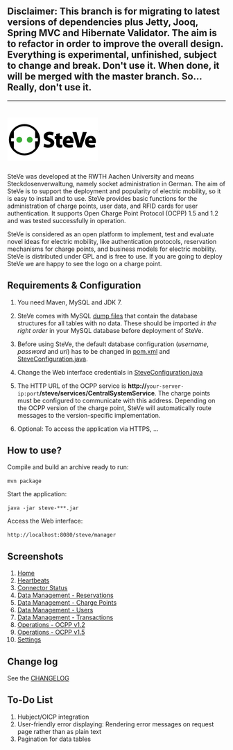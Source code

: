 ## Disclaimer: This branch is for migrating to latest versions of dependencies plus Jetty, Jooq, Spring MVC and Hibernate Validator. The aim is to refactor in order to improve the overall design. Everything is experimental, unfinished, subject to change and break. Don't use it. When done, it will be merged with the master branch. So... Really, don't use it.

---

![SteVe](src/main/resources/webapp/static/images/logo.png)
=====

SteVe was developed at the RWTH Aachen University and means Steckdosenverwaltung, namely socket administration in German. The aim of SteVe is to support the deployment and popularity of electric mobility, so it is easy to install and to use. SteVe provides basic functions for the administration of charge points, user data, and RFID cards for user authentication. It supports Open Charge Point Protocol (OCPP) 1.5 and 1.2 and was tested successfully in operation.

SteVe is considered as an open platform to implement, test and evaluate novel ideas for electric mobility, like authentication protocols, reservation mechanisms for charge points, and business models for electric mobility. SteVe is distributed under GPL and is free to use. If you are going to deploy SteVe we are happy to see the logo on a charge point.

Requirements & Configuration
-----

1. You need Maven, MySQL and JDK 7.

2. SteVe comes with MySQL [dump files](resources/db/) that contain the database structures for all tables with no data. These should be imported *in the right order* in your MySQL database before deployment of SteVe.  

3. Before using SteVe, the default database configuration (*username*, *password* and *url*) has to be changed in [pom.xml](pom.xml#L176-179) and [SteveConfiguration.java](src/main/java/de/rwth/idsg/steve/SteveConfiguration.java#L53-L55).

4. Change the Web interface credentials in [SteveConfiguration.java](src/main/java/de/rwth/idsg/steve/SteveConfiguration.java#L65-L66)

5. The HTTP URL of the OCPP service is **http://**`your-server-ip:port`**/steve/services/CentralSystemService**. The charge points must be configured to communicate with this address. Depending on the OCPP version of the charge point, SteVe will automatically route messages to the version-specific implementation.

6. Optional: To access the application via HTTPS, ...

How to use?
-----

Compile and build an archive ready to run:

```mvn package```
 
Start the application:

```java -jar steve-***.jar``` 

Access the Web interface:

```http://localhost:8080/steve/manager``` 


Screenshots
-----
1. [Home](https://raw.github.com/RWTH-i5-IDSG/steve/master/resources/screenshots/home.png)
2. [Heartbeats](https://raw.github.com/RWTH-i5-IDSG/steve/master/resources/screenshots/heartbeats.png)
3. [Connector Status](https://raw.github.com/RWTH-i5-IDSG/steve/master/resources/screenshots/connector-status.png)
4. [Data Management - Reservations](https://raw.github.com/RWTH-i5-IDSG/steve/master/resources/screenshots/reservations.png)
5. [Data Management - Charge Points](https://raw.github.com/RWTH-i5-IDSG/steve/master/resources/screenshots/chargepoints.png)
6. [Data Management - Users](https://raw.github.com/RWTH-i5-IDSG/steve/master/resources/screenshots/users.png)
7. [Data Management - Transactions](https://raw.github.com/RWTH-i5-IDSG/steve/master/resources/screenshots/transactions.png)
8. [Operations - OCPP v1.2](https://raw.github.com/RWTH-i5-IDSG/steve/master/resources/screenshots/ocpp12.png)
9. [Operations - OCPP v1.5](https://raw.github.com/RWTH-i5-IDSG/steve/master/resources/screenshots/ocpp15.png)
10. [Settings](https://raw.github.com/RWTH-i5-IDSG/steve/master/resources/screenshots/settings.png)

Change log
-----
See the [CHANGELOG](CHANGELOG.md)

To-Do List
-----
1. Hubject/OICP integration
2. User-friendly error displaying: Rendering error messages on request page rather than as plain text
3. Pagination for data tables